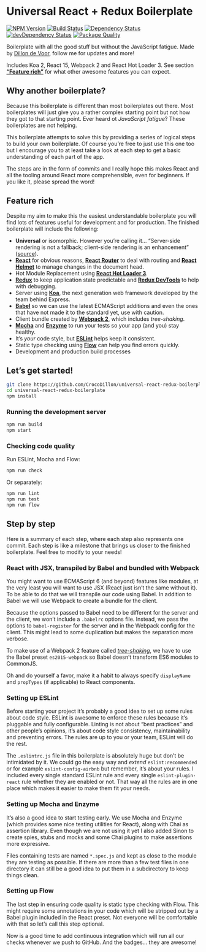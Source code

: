 # Universal React + Redux Boilerplate

[![NPM Version](https://img.shields.io/npm/v/universal-react-redux-boilerplate.svg?style=flat)](https://npmjs.org/package/universal-react-redux-boilerplate)
[![Build Status](https://img.shields.io/travis/CrocoDillon/universal-react-redux-boilerplate.svg?style=flat)](https://travis-ci.org/CrocoDillon/universal-react-redux-boilerplate)
[![Dependency Status](https://david-dm.org/CrocoDillon/universal-react-redux-boilerplate.svg)](https://david-dm.org/CrocoDillon/universal-react-redux-boilerplate)
[![devDependency Status](https://david-dm.org/CrocoDillon/universal-react-redux-boilerplate/dev-status.svg)](https://david-dm.org/CrocoDillon/universal-react-redux-boilerplate#info=devDependencies)
[![Package Quality](http://npm.packagequality.com/shield/universal-react-redux-boilerplate.svg)](http://packagequality.com/#?package=universal-react-redux-boilerplate)

Boilerplate with all the good stuff but without the JavaScript fatigue. Made by [Dillon de Voor](https://twitter.com/CrocoDillon), follow me for updates and more!

Includes Koa 2, React 15, Webpack 2 and React Hot Loader 3. See section [**“Feature rich”**](#feature-rich) for what other awesome features you can expect.

## Why another boilerplate?

Because this boilerplate is different than most boilerplates out there. Most boilerplates will just give you a rather complex starting point but not how they got to that starting point. Ever heard ot _JavaScript fatigue_? These boilerplates are not helping.

This boilerplate attempts to solve this by providing a series of logical steps to build your own boilerplate. Of course you’re free to just use this one too but I encourage you to at least take a look at each step to get a basic understanding of each part of the app.

The steps are in the form of commits and I really hope this makes React and all the tooling around React more comprehensible, even for beginners. If you like it, please spread the word!

## Feature rich

Despite my aim to make this the easiest understandable boilerplate you will find lots of features useful for development and for production. The finished boilerplate will include the following:

- **Universal** or isomorphic. However you’re calling it... “Server-side rendering is not a fallback; client-side rendering is an enhancement” ([source](https://adactio.com/journal/9963)).
- [**React**](https://facebook.github.io/react/) for obvious reasons, [**React Router**](https://github.com/reactjs/react-router) to deal with routing and [**React Helmet**](https://github.com/nfl/react-helmet) to manage changes in the document head.
- Hot Module Replacement using [**React Hot Loader 3**](http://gaearon.github.io/react-hot-loader/).
- [**Redux**](http://redux.js.org/) to keep application state predictable and [**Redux DevTools**](https://github.com/gaearon/redux-devtools) to help with debugging.
- Server using [**Koa**](http://koajs.com/), the next generation web framework developed by the team behind Express.
- [**Babel**](http://babeljs.io/) so we can use the latest ECMAScript additions and even the ones that have not made it to the standard yet, use with caution.
- Client bundle created by [**Webpack 2**](http://webpack.github.io/), which includes _tree-shaking_.
- [**Mocha**](https://mochajs.org/) and [**Enzyme**](http://airbnb.io/enzyme/) to run your tests so your app (and you) stay healthy.
- It’s _your_ code style, but [**ESLint**](http://eslint.org/) helps keep it consistent.
- Static type checking using [**Flow**](http://flowtype.org/) can help you find errors quickly.
- Development and production build processes

## Let’s get started!

```bash
git clone https://github.com/CrocoDillon/universal-react-redux-boilerplate.git
cd universal-react-redux-boilerplate
npm install
```

### Running the development server

```bash
npm run build
npm start
```

### Checking code quality

Run ESLint, Mocha and Flow:

```bash
npm run check
```

Or separately:

```bash
npm run lint
npm run test
npm run flow
```

## Step by step

Here is a summary of each step, where each step also represents one commit. Each step is like a milestone that brings us closer to the finished boilerplate. Feel free to modify to your needs!

### React with JSX, transpiled by Babel and bundled with Webpack

You might want to use ECMAScript 6 (and beyond) features like modules, at the very least you will want to use JSX (React just isn’t the same without it). To be able to do that we will transpile our code using Babel. In addition to Babel we will use Webpack to create a bundle for the client.

Because the options passed to Babel need to be different for the server and the client, we won’t include a `.babelrc` options file. Instead, we pass the options to `babel-register` for the server and in the Webpack config for the client. This might lead to some duplication but makes the separation more verbose.

To make use of a Webpack 2 feature called [_tree-shaking_](https://gist.github.com/sokra/27b24881210b56bbaff7), we have to use the Babel preset `es2015-webpack` so Babel doesn’t transform ES6 modules to CommonJS.

Oh and do yourself a favor, make it a habit to always specify `displayName` and `propTypes` (if applicable) to React components.

### Setting up ESLint

Before starting your project it’s probably a good idea to set up some rules about code style. ESLint is awesome to enforce these rules because it’s pluggable and fully configurable. Linting is not about “best practices” and other people’s opinions, it’s about code style consistency, maintainability and preventing errors. The rules are up to you or your team, ESLint will do the rest.

The `.eslintrc.js` file in this boilerplate is absolutely huge but don’t be intimidated by it. We could go the easy way and _extend_ `eslint:recommended` or for example `eslint-config-airbnb` but remember, it’s about your rules. I included every single standard ESLint rule and every single `eslint-plugin-react` rule whether they are enabled or not. That way all the rules are in one place which makes it easier to make them fit your needs.

### Setting up Mocha and Enzyme

It’s also a good idea to start testing early. We use Mocha and Enzyme (which provides some nice testing utilities for React), along with Chai as assertion library. Even though we are not using it yet I also added Sinon to create spies, stubs and mocks and some Chai plugins to make assertions more expressive.

Files containing tests are named `*.spec.js` and kept as close to the module they are testing as possible. If there are more than a few test files in one directory it can still be a good idea to put them in a subdirectory to keep things clean.

### Setting up Flow

The last step in ensuring code quality is static type checking with Flow. This might require some annotations in your code which will be stripped out by a Babel plugin included in the React preset. Not everyone will be comfortable with that so let’s call this step optional.

Now is a good time to add continuous integration which will run all our checks whenever we push to GitHub. And the badges... they are awesome!
